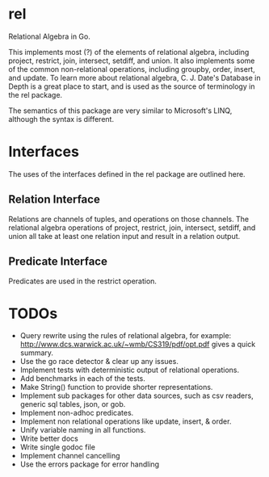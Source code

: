 rel
========

Relational Algebra in Go.

This implements most (?) of the elements of relational algebra, including project, restrict, join, intersect, setdiff, and union.  It also implements some of the common non-relational operations, including groupby, order, insert, and update.  To learn more about relational algebra, C. J. Date's Database in Depth is a great place to start, and is used as the source of terminology in the rel package.

The semantics of this package are very similar to Microsoft's LINQ, although the syntax is different.

Interfaces
==========
The uses of the interfaces defined in the rel package are outlined here.

Relation Interface
------------------

Relations are channels of tuples, and operations on those channels.  The relational algebra operations of project, restrict, join, intersect, setdiff, and union all take at least one relation input and result in a relation output.

Predicate Interface
-------------------
Predicates are used in the restrict operation.

TODOs
=====
+ Query rewrite using the rules of relational algebra, for example: http://www.dcs.warwick.ac.uk/~wmb/CS319/pdf/opt.pdf gives a quick summary.
+ Use the go race detector & clear up any issues.
+ Implement tests with deterministic output of relational operations.
+ Add benchmarks in each of the tests.
+ Make String() function to provide shorter representations.
+ Implement sub packages for other data sources, such as csv readers, generic sql tables, json, or gob.
+ Implement non-adhoc predicates.
+ Implement non relational operations like update, insert, & order.
+ Unify variable naming in all functions.
+ Write better docs
+ Write single godoc file
+ Implement channel cancelling
+ Use the errors package for error handling
